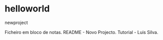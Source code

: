 # helloworld
newproject

Ficheiro em bloco de notas. README - Novo Projecto. Tutorial - Luis Silva.
